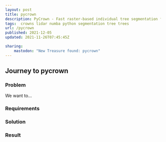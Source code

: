 ```yaml
---
layout: post
title: pycrown
description: PyCrown - Fast raster-based individual tree segmentation for LiDAR data
tags:  crowns lidar numba python segmentation tree trees
url: /pycrown
published: 2021-12-05
updated: 2021-11-26T07:45:45Z

sharing:
    mastodon: "New Treasure found: pycrown"
---
```


## Journey to pycrown

### Problem

We want to... 

### Requirements

### Solution

### Result